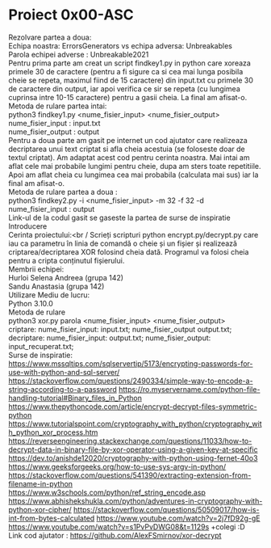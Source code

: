 # Proiect 0x00-ASC
Rezolvare partea a doua: <br />
Echipa noastra: ErrorsGenerators vs echipa adversa: Unbreakables <br />
Parola echipei adverse  : Unbreakable2021 <br />
Pentru prima parte am creat un script findkey1.py in python care xoreaza primele 30 de caractere (pentru a fi sigure ca si cea mai lunga posibila cheie se repeta, maximul fiind de 15 caractere) din input.txt cu primele 30 de caractere din output, iar apoi verifica ce sir se repeta (cu lungimea cuprinsa intre 10-15 caractere) pentru a gasii cheia. La final am afisat-o. <br />
Metoda de rulare partea intai:  <br />
python3 findkey1.py <nume_fisier_input> <nume_fisier_output> <br />
nume_fisier_input : input.txt <br />
nume_fisier_output :  output <br />
Pentru a doua parte am gasit pe internet un cod ajutator care realizeaza decriptarea unui text criptat si afla cheia acestuia (se foloseste doar de textul criptat). Am adaptat acest cod pentru cerinta noastra. Mai intai am aflat cele mai probabile lungimi pentru cheie, dupa am sters toate repetitiile. Apoi am aflat cheia cu lungimea cea mai probabila (calculata mai sus) iar la final am afisat-o. <br />
Metoda de rulare partea a doua : <br />
python3 findkey2.py -i <nume_fisier_input> -m 32 -f 32 -d <br />
nume_fisier_input : output <br />
Link-ul de la codul gasit se gaseste la partea de surse de inspiratie <br />
Introducere <br />
Cerinta proiectului:<br /
Scrieți scripturi python encrypt.py/decrypt.py care iau ca parametru în linia de comandă o cheie și un
fișier și realizează criptarea/decriptarea XOR folosind cheia dată. Programul va folosi cheia pentru a
cripta conținutul fișierului.<br />
Membrii echipei:<br />
Hurloi Selena Andreea (grupa 142)<br />
Sandu Anastasia (grupa 142)<br />
Utilizare
Mediu de lucru:<br />
Python 3.10.0<br />
Metoda de rulare<br />
python3 xor.py parola <nume_fisier_input> <nume_fisier_output><br />
criptare: nume_fisier_input: input.txt;  nume_fisier_output output.txt;<br />
decriptare: nume_fisier_input: output.txt; nume_fisier_output: input_recuperat.txt;<br />
Surse de inspiratie: https://www.mssqltips.com/sqlservertip/5173/encrypting-passwords-for-use-with-python-and-sql-server/ https://stackoverflow.com/questions/2490334/simple-way-to-encode-a-string-according-to-a-password https://ro.myservername.com/python-file-handling-tutorial#Binary_files_in_Python https://www.thepythoncode.com/article/encrypt-decrypt-files-symmetric-python https://www.tutorialspoint.com/cryptography_with_python/cryptography_with_python_xor_process.htm https://reverseengineering.stackexchange.com/questions/11033/how-to-decrypt-data-in-binary-file-by-xor-operator-using-a-given-key-at-specific https://dev.to/anishde12020/cryptography-with-python-using-fernet-40o3 https://www.geeksforgeeks.org/how-to-use-sys-argv-in-python/ https://stackoverflow.com/questions/541390/extracting-extension-from-filename-in-python https://www.w3schools.com/python/ref_string_encode.asp https://www.abhishekshukla.com/python/adventures-in-cryptography-with-python-xor-cipher/ https://stackoverflow.com/questions/50509017/how-is-int-from-bytes-calculated https://www.youtube.com/watch?v=2j7fD92g-gE https://www.youtube.com/watch?v=s1PvPvDWG08&t=1129s +colegi :D <br />
Link cod ajutator : https://github.com/AlexFSmirnov/xor-decrypt 
